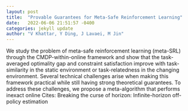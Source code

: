 ```yaml
---
layout: post
title:  "Provable Guarantees for Meta-Safe Reinforcement Learning"
date:   2022-06-06 21:51:57 -0400
categories: jekyll update
author: "V Khattar, Y Ding, J Lavaei, M Jin"
---
```

We study the problem of meta-safe reinforcement learning (meta-SRL) through the CMDP-within-online framework and show that the task-averaged optimality gap and constraint satisfaction improve with task-similarity in the static environment or task-relatedness in the changing environment. Several technical challenges arise when making this framework practical while still having strong theoretical guarantees. To address these challenges, we propose a meta-algorithm that performs inexact online 
Cites: Breaking the curse of horizon: Infinite-horizon off-policy estimation